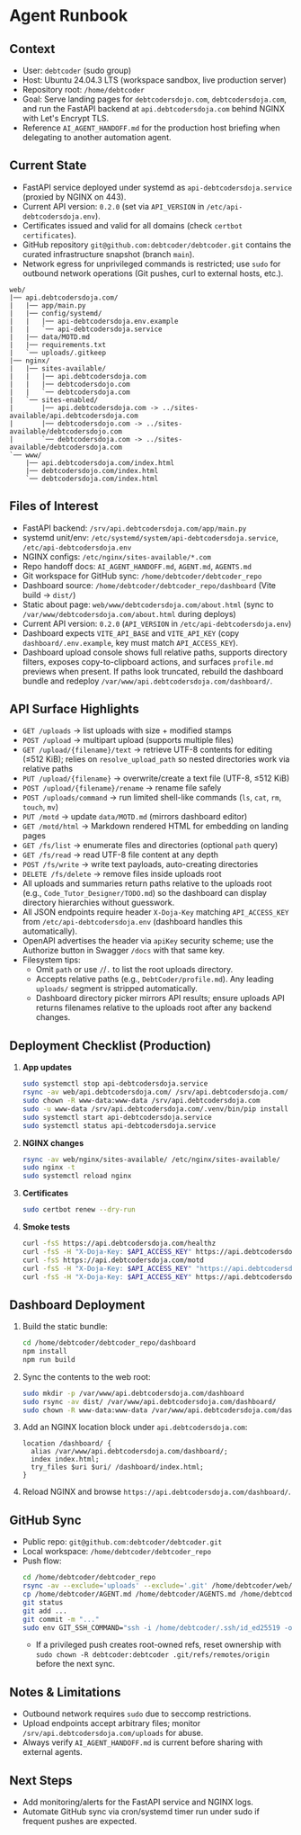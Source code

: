 # Agent Runbook

## Context
- User: `debtcoder` (sudo group)
- Host: Ubuntu 24.04.3 LTS (workspace sandbox, live production server)
- Repository root: `/home/debtcoder`
- Goal: Serve landing pages for `debtcodersdojo.com`, `debtcodersdoja.com`, and run the FastAPI backend at `api.debtcodersdoja.com` behind NGINX with Let's Encrypt TLS.
- Reference `AI_AGENT_HANDOFF.md` for the production host briefing when delegating to another automation agent.

## Current State
- FastAPI service deployed under systemd as `api-debtcodersdoja.service` (proxied by NGINX on 443).
- Current API version: `0.2.0` (set via `API_VERSION` in `/etc/api-debtcodersdoja.env`).
- Certificates issued and valid for all domains (check `certbot certificates`).
- GitHub repository `git@github.com:debtcoder/debtcoder.git` contains the curated infrastructure snapshot (branch `main`).
- Network egress for unprivileged commands is restricted; use `sudo` for outbound network operations (Git pushes, curl to external hosts, etc.).

```
web/
|── api.debtcodersdoja.com/
|   |── app/main.py
|   |── config/systemd/
|   |   |── api-debtcodersdoja.env.example
|   |   `── api-debtcodersdoja.service
|   |── data/MOTD.md
|   |── requirements.txt
|   `── uploads/.gitkeep
|── nginx/
|   |── sites-available/
|   |   |── api.debtcodersdoja.com
|   |   |── debtcodersdojo.com
|   |   `── debtcodersdoja.com
|   `── sites-enabled/
|       |── api.debtcodersdoja.com -> ../sites-available/api.debtcodersdoja.com
|       |── debtcodersdojo.com -> ../sites-available/debtcodersdojo.com
|       `── debtcodersdoja.com -> ../sites-available/debtcodersdoja.com
`── www/
    |── api.debtcodersdoja.com/index.html
    |── debtcodersdojo.com/index.html
    `── debtcodersdoja.com/index.html
```

## Files of Interest
- FastAPI backend: `/srv/api.debtcodersdoja.com/app/main.py`
- systemd unit/env: `/etc/systemd/system/api-debtcodersdoja.service`, `/etc/api-debtcodersdoja.env`
- NGINX configs: `/etc/nginx/sites-available/*.com`
- Repo handoff docs: `AI_AGENT_HANDOFF.md`, `AGENT.md`, `AGENTS.md`
- Git workspace for GitHub sync: `/home/debtcoder/debtcoder_repo`
- Dashboard source: `/home/debtcoder/debtcoder_repo/dashboard` (Vite build → `dist/`)
- Static about page: `web/www/debtcodersdoja.com/about.html` (sync to `/var/www/debtcodersdoja.com/about.html` during deploys)
- Current API version: `0.2.0` (`API_VERSION` in `/etc/api-debtcodersdoja.env`)
- Dashboard expects `VITE_API_BASE` and `VITE_API_KEY` (copy `dashboard/.env.example`, key must match `API_ACCESS_KEY`).
- Dashboard upload console shows full relative paths, supports directory filters, exposes copy-to-clipboard actions, and surfaces `profile.md` previews when present. If paths look truncated, rebuild the dashboard bundle and redeploy `/var/www/api.debtcodersdoja.com/dashboard/`.

## API Surface Highlights
- `GET /uploads` → list uploads with size + modified stamps
- `POST /upload` → multipart upload (supports multiple files)
- `GET /upload/{filename}/text` → retrieve UTF-8 contents for editing (≤512 KiB); relies on `resolve_upload_path` so nested directories work via relative paths
- `PUT /upload/{filename}` → overwrite/create a text file (UTF-8, ≤512 KiB)
- `POST /upload/{filename}/rename` → rename file safely
- `POST /uploads/command` → run limited shell-like commands (`ls`, `cat`, `rm`, `touch`, `mv`)
- `PUT /motd` → update `data/MOTD.md` (mirrors dashboard editor)
- `GET /motd/html` → Markdown rendered HTML for embedding on landing pages
- `GET /fs/list` → enumerate files and directories (optional `path` query)
- `GET /fs/read` → read UTF-8 file content at any depth
- `POST /fs/write` → write text payloads, auto-creating directories
- `DELETE /fs/delete` → remove files inside uploads root
- All uploads and summaries return paths relative to the uploads root (e.g., `Code_Tutor_Designer/TODO.md`) so the dashboard can display directory hierarchies without guesswork.
- All JSON endpoints require header `X-Doja-Key` matching `API_ACCESS_KEY` from `/etc/api-debtcodersdoja.env` (dashboard handles this automatically).
- OpenAPI advertises the header via `apiKey` security scheme; use the Authorize button in Swagger `/docs` with that same key.
- Filesystem tips:
  - Omit `path` or use `/`/`.` to list the root uploads directory.
  - Accepts relative paths (e.g., `DebtCoder/profile.md`). Any leading `uploads/` segment is stripped automatically.
  - Dashboard directory picker mirrors API results; ensure uploads API returns filenames relative to the uploads root after any backend changes.

## Deployment Checklist (Production)
1. **App updates**
   ```bash
   sudo systemctl stop api-debtcodersdoja.service
   rsync -av web/api.debtcodersdoja.com/ /srv/api.debtcodersdoja.com/
   sudo chown -R www-data:www-data /srv/api.debtcodersdoja.com
   sudo -u www-data /srv/api.debtcodersdoja.com/.venv/bin/pip install -r /srv/api.debtcodersdoja.com/requirements.txt
   sudo systemctl start api-debtcodersdoja.service
   sudo systemctl status api-debtcodersdoja.service
   ```
2. **NGINX changes**
   ```bash
   rsync -av web/nginx/sites-available/ /etc/nginx/sites-available/
   sudo nginx -t
   sudo systemctl reload nginx
   ```
3. **Certificates**
   ```bash
   sudo certbot renew --dry-run
   ```
4. **Smoke tests**
   ```bash
   curl -fsS https://api.debtcodersdoja.com/healthz
   curl -fsS -H "X-Doja-Key: $API_ACCESS_KEY" https://api.debtcodersdoja.com/diagnostics
   curl -fsS https://api.debtcodersdoja.com/motd
   curl -fsS -H "X-Doja-Key: $API_ACCESS_KEY" "https://api.debtcodersdoja.com/duckduckgo?q=openai"
   curl -fsS -H "X-Doja-Key: $API_ACCESS_KEY" https://api.debtcodersdoja.com/uploads
   ```

## Dashboard Deployment
1. Build the static bundle:
   ```bash
   cd /home/debtcoder/debtcoder_repo/dashboard
   npm install
   npm run build
   ```
2. Sync the contents to the web root:
   ```bash
   sudo mkdir -p /var/www/api.debtcodersdoja.com/dashboard
   sudo rsync -av dist/ /var/www/api.debtcodersdoja.com/dashboard/
   sudo chown -R www-data:www-data /var/www/api.debtcodersdoja.com/dashboard
   ```
3. Add an NGINX location block under `api.debtcodersdoja.com`:
   ```nginx
   location /dashboard/ {
     alias /var/www/api.debtcodersdoja.com/dashboard/;
     index index.html;
     try_files $uri $uri/ /dashboard/index.html;
   }
   ```
4. Reload NGINX and browse `https://api.debtcodersdoja.com/dashboard/`.

## GitHub Sync
- Public repo: `git@github.com:debtcoder/debtcoder.git`
- Local workspace: `/home/debtcoder/debtcoder_repo`
- Push flow:
  ```bash
  cd /home/debtcoder/debtcoder_repo
  rsync -av --exclude='uploads' --exclude='.git' /home/debtcoder/web/ ./web/
  cp /home/debtcoder/AGENT.md /home/debtcoder/AGENTS.md /home/debtcoder/AI_AGENT_HANDOFF.md ./
  git status
  git add ...
  git commit -m "..."
  sudo env GIT_SSH_COMMAND="ssh -i /home/debtcoder/.ssh/id_ed25519 -o StrictHostKeyChecking=accept-new" git push
  ```
  - If a privileged push creates root-owned refs, reset ownership with `sudo chown -R debtcoder:debtcoder .git/refs/remotes/origin` before the next sync.

## Notes & Limitations
- Outbound network requires `sudo` due to seccomp restrictions.
- Upload endpoints accept arbitrary files; monitor `/srv/api.debtcodersdoja.com/uploads` for abuse.
- Always verify `AI_AGENT_HANDOFF.md` is current before sharing with external agents.

## Next Steps
- Add monitoring/alerts for the FastAPI service and NGINX logs.
- Automate GitHub sync via cron/systemd timer run under sudo if frequent pushes are expected.
